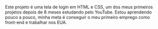 Este projeto é uma tela de login em HTML e CSS, um dos meus primeiros projetos depois de 8 meses estudando pelo YouTube. 
Estou aprendendo pouco a pouco, minha meta é conseguir o meu primeiro emprego como front-end e trabalhar nos EUA.
